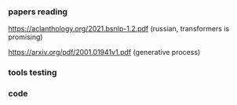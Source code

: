 ### papers reading

https://aclanthology.org/2021.bsnlp-1.2.pdf (russian, transformers is promising)

https://arxiv.org/pdf/2001.01941v1.pdf (generative process)


### tools testing


### code